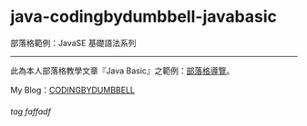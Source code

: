 # java-codingbydumbbell-javabasic
部落格範例：JavaSE 基礎語法系列
<br />

***

此為本人部落格教學文章『Java Basic』之範例：[部落格導覽](https://codingbydumbbell.blogspot.com/2019/01/blog-post.html)。

My Blog：[CODINGBYDUMBBELL](https://codingbydumbbell.blogspot.com/)

###### tag faffadf
